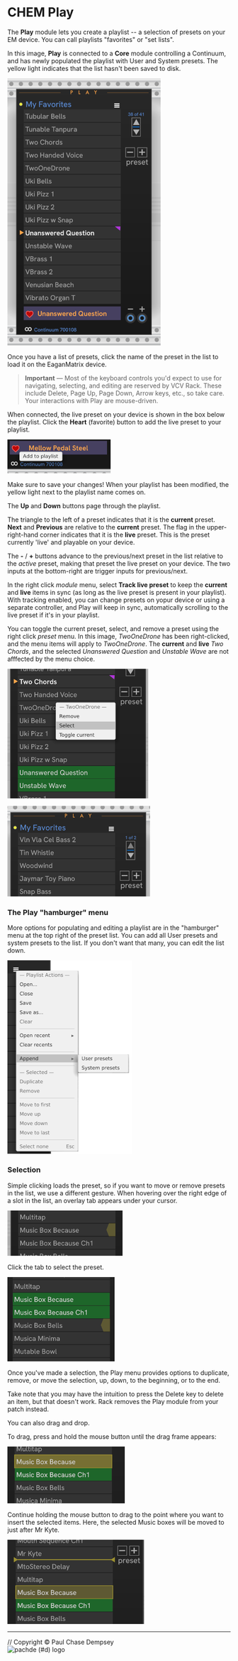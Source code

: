 # CHEM Play

The **Play** module lets you create a playlist -- a selection of presets on your EM device.
You can call playlists "favorites" or "set lists".

In this image, **Play** is connected to a **Core** module controlling a Continuum, and has newly populated the playlist with User and System presets.
The yellow light indicates that the list hasn't been saved to disk.

![CHEM Play](./image/play.png)

Once you have a list of presets, click the name of the preset in the list to load it on the EaganMatrix device.

> **Important** —
> Most of the keyboard controls you'd expect to use for navigating, selecting, and editing are reserved by VCV Rack.
> These include Delete, Page Up, Page Down, Arrow keys, etc., so take care.
> Your interactions with Play are mouse-driven.

When connected, the live preset on your device is shown in the box below the playlist.
Click the **Heart** (favorite) button to add the live preset to your playlist.

![Heart button](./image/play-heart-button.png)

Make sure to save your changes! When your playlist has been modified, the yellow light next to the playlist name comes on.

The **Up** and **Down** buttons page through the playlist.

The triangle to the left of a preset indicates that it is the **current** preset. **Next** and **Previous** are relative to the **current** preset.
The flag in the upper-right-hand corner indicates that it is the **live** preset.
This is the preset currently 'live' and playable on your device.

The **-** / **+** buttons advance to the previous/next preset in the list relative to the _active_ preset, making that preset the live preset on your device.
The two inputs at the bottom-right are trigger inputs for previous/next.

In the right click _module_ menu, select **Track live preset** to keep the **current** and **live** items in sync (as long as the live preset is present in your playlist).
With tracking enabled, you can change presets on yopur device or using a separate controller, and Play will keep in sync, automatically scrolling to the live preset if it's in your playlist.

You can toggle the current preset, select, and remove a preset using the right click _preset_ menu.
In this image, _TwoOneDrone_ has been right-clicked, and the menu items will apply to _TwoOneDrone_.
The **current** and **live** _Two Chords_, and the selected _Unanswered Question_ and _Unstable Wave_ are not afffected by the menu choice.

![Play preset menu](./image/play-preset-menu.png)

![A modified playlist](./image/play-dirty.png)

### The Play "hamburger" menu

More options for populating and editing a playlist are in the "hamburger" menu at the top right of the preset list.
You can add all User presets and system presets to the list.
If you don't want that many, you can edit the list down.

![Play menu](./image/play-menu-2.png)

### Selection

Simple clicking loads the preset, so if you want to move or remove presets in the list, we use a different gesture.
When hovering over the right edge of a slot in the list, an overlay tab appears under your cursor.

![Play hover tab](./image/play-hover-tab.png)

Click the tab to select the preset.

![Play selection](./image/play-select.png)

Once you've made a selection, the Play menu provides options to duplicate, remove, or move the selection, up, down, to the beginning, or to the end.

Take note that you may have the intuition to press the Delete key to delete an item, but that doesn't work.
Rack removes the Play module from your patch instead.

You can also drag and drop.

To drag, press and hold the mouse button until the drag frame appears:

![Play drag start](./image/play-drag-1.png)

Continue holding the mouse button to drag to the point where you want to insert the selected items.
Here, the selected Music boxes will be moved to just after Mr Kyte.

![Play drop location](./image/play-drag-2.png)

---

// Copyright © Paul Chase Dempsey\
![pachde (#d) logo](./image/Logo.svg)

